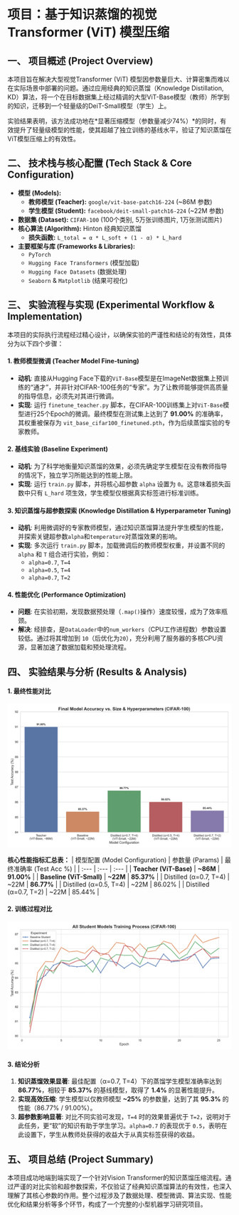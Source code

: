 # 项目：基于知识蒸馏的视觉Transformer (ViT) 模型压缩

## 一、 项目概述 (Project Overview)

本项目旨在解决大型视觉Transformer (ViT) 模型因参数量巨大、计算密集而难以在实际场景中部署的问题。通过应用经典的知识蒸馏（Knowledge Distillation, KD）算法，将一个在目标数据集上经过精调的大型ViT-Base模型（教师）所学到的知识，迁移到一个轻量级的DeiT-Small模型（学生）上。

实验结果表明，该方法成功地在*显著压缩模型（参数量减少74%）*的同时，有效提升了轻量级模型的性能，使其超越了独立训练的基线水平，验证了知识蒸馏在ViT模型压缩上的有效性。

## 二、 技术栈与核心配置 (Tech Stack & Core Configuration)

* **模型 (Models):**
    * **教师模型 (Teacher):** `google/vit-base-patch16-224` (~86M 参数)
    * **学生模型 (Student):** `facebook/deit-small-patch16-224` (~22M 参数)
* **数据集 (Dataset):** `CIFAR-100` (100个类别, 5万张训练图片, 1万张测试图片)
* **核心算法 (Algorithm):** Hinton 经典知识蒸馏
    * **损失函数:** `L_total = α * L_soft + (1 - α) * L_hard`
* **主要框架与库 (Frameworks & Libraries):**
    * `PyTorch`
    * `Hugging Face Transformers` (模型加载)
    * `Hugging Face Datasets` (数据处理)
    * `Seaborn` & `Matplotlib` (结果可视化)

## 三、 实验流程与实现 (Experimental Workflow & Implementation)

本项目的实际执行流程经过精心设计，以确保实验的严谨性和结论的有效性，具体分为以下四个步骤：

#### 1. 教师模型微调 (Teacher Model Fine-tuning)
* **动机**: 直接从Hugging Face下载的`ViT-Base`模型是在ImageNet数据集上预训练的“通才”，并非针对CIFAR-100任务的“专家”。为了让教师能够提供高质量的指导信息，必须先对其进行微调。
* **实现**: 运行 `finetune_teacher.py` 脚本，在CIFAR-100训练集上对`ViT-Base`模型进行25个Epoch的微调。最终模型在测试集上达到了 **91.00%** 的准确率，其权重被保存为 `vit_base_cifar100_finetuned.pth`，作为后续蒸馏实验的专家教师。

#### 2. 基线实验 (Baseline Experiment)
* **动机**: 为了科学地衡量知识蒸馏的效果，必须先确定学生模型在没有教师指导的情况下，独立学习所能达到的性能上限。
* **实现**: 运行 `train.py` 脚本，并将核心超参数 `alpha` 设置为 `0`。这意味着损失函数中只有 `L_hard` 项生效，学生模型仅根据真实标签进行标准训练。

#### 3. 知识蒸馏与超参数探索 (Knowledge Distillation & Hyperparameter Tuning)
* **动机**: 利用微调好的专家教师模型，通过知识蒸馏算法提升学生模型的性能，并探索关键超参数`alpha`和`temperature`对蒸馏效果的影响。
* **实现**: 多次运行 `train.py` 脚本，加载微调后的教师模型权重，并设置不同的 `alpha` 和 `T` 组合进行实验，例如：
    * `alpha=0.7`, `T=4`
    * `alpha=0.5`, `T=4`
    * `alpha=0.7`, `T=2`

#### 4. 性能优化 (Performance Optimization)
* **问题**: 在实验初期，发现数据预处理（`.map()`操作）速度较慢，成为了效率瓶颈。
* **解决**: 经排查，是`DataLoader`中的`num_workers`（CPU工作进程数）参数设置较低。通过将其增加到 `10`（后优化为`20`），充分利用了服务器的多核CPU资源，显著加速了数据加载和预处理流程。

## 四、 实验结果与分析 (Results & Analysis)

#### 1. 最终性能对比
![最终模型准确率对比图](final_results_summary.png)

**核心性能指标汇总表：**
| 模型配置 (Model Configuration) | 参数量 (Params) | 最终准确率 (Test Acc %) |
| :--- | :--- | :--- |
| **Teacher (ViT-Base)** | **~86M** | **91.00%** |
| **Baseline (ViT-Small)** | **~22M** | **85.37%** |
| Distilled (α=0.7, T=4) | ~22M | **86.77%** |
| Distilled (α=0.5, T=4) | ~22M | 86.02% |
| Distilled (α=0.7, T=2) | ~22M | 85.44% |

#### 2. 训练过程对比
![学生模型训练过程图](training_process_summary.png)

#### 3. 结论分析
1.  **知识蒸馏效果显著**: 最佳配置（α=0.7, T=4）下的蒸馏学生模型准确率达到 **86.77%**，相较于 **85.37%** 的基线模型，取得了 **1.4%** 的显著性能提升。
2.  **实现高效压缩**: 学生模型以仅教师模型 **~25%** 的参数量，达到了其 **95.3%** 的性能（86.77% / 91.00%）。
3.  **超参数影响显著**: 对比不同实验可发现，`T=4` 时的效果普遍优于 `T=2`，说明对于此任务，更“软”的知识有助于学生学习。`alpha=0.7` 的表现优于 `0.5`，表明在此设置下，学生从教师处获得的收益大于从真实标签获得的收益。

## 五、 项目总结 (Project Summary)

本项目成功地端到端实现了一个针对Vision Transformer的知识蒸馏压缩流程。通过严谨的对比实验和超参数探索，不仅验证了经典知识蒸馏算法的有效性，也深入理解了其核心参数的作用。整个过程涉及了数据处理、模型微调、算法实现、性能优化和结果分析等多个环节，构成了一个完整的小型机器学习研究项目。
